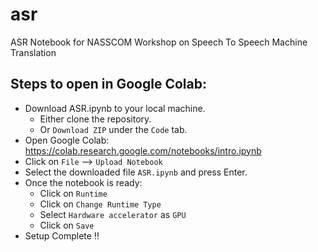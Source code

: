 
# asr
ASR Notebook for NASSCOM Workshop on Speech To Speech Machine Translation

## Steps to open in Google Colab:

 - Download ASR.ipynb to your local machine.
 	- Either clone the repository.
 	- Or `Download ZIP` under the `Code` tab.
 - Open Google Colab: https://colab.research.google.com/notebooks/intro.ipynb
 - Click on `File` --> `Upload Notebook`
 - Select the downloaded file `ASR.ipynb` and press Enter.
 - Once the notebook is ready:
	 -  Click on `Runtime`
	 -  Click on `Change Runtime Type`
	 -  Select `Hardware accelerator` as `GPU`
	 -  Click on `Save`
 - Setup Complete !!

 
